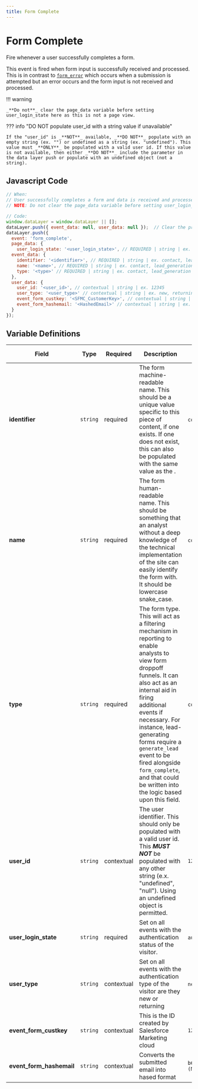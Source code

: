 ```yaml
---
title: Form Complete
---
```


# Form Complete

Fire whenever a user successfully completes a form. 

This event is fired when form input is successfully received and processed. This is in contrast to [`form_error`](../../events/forms/form_error.md) which occurs when a submission is attempted but an error occurs and the form input is not received and processed.

!!! warning

    _**Do not**_ clear the page_data variable before setting user_login_state here as this is not a page view.

??? info "DO NOT populate user_id with a string value if unavailable"

    If the "user_id" is _**NOT**_ available, _**DO NOT**_ populate with an empty string (ex. "") or undefined as a string (ex. "undefined"). This value must _**ONLY**_ be populated with a valid user id. If this value is not available, then either _**DO NOT**_ include the parameter in the data layer push or populate with an undefined object (not a string).

## Javascript Code

```js
// When:
// User successfully completes a form and data is received and processed
// NOTE: Do not clear the page_data variable before setting user_login_state here. This is not a page view.

// Code:
window.dataLayer = window.dataLayer || [];
dataLayer.push({ event_data: null, user_data: null });  // Clear the previous event_data and user_data objects.
dataLayer.push({
  event: 'form_complete',
  page_data: {
    user_login_state: '<user_login_state>', // REQUIRED | string | ex. authenticated, anonymous	
  event_data: {
    identifier: '<identifier>', // REQUIRED | string | ex. contact, lead_generation
    name: '<name>', // REQUIRED | string | ex. contact, lead_generation	
    type: '<type>' // REQUIRED | string | ex. contact, lead_generation	
  },
  user_data: {
    user_id: '<user_id>', // contextual | string | ex. 12345
    user_type: '<user_type>' // contextual | string | ex. new, returning
    event_form_custkey: '<SFMC_CustomerKey>', // contextual | string | ex. 12345...
    event_form_hashemail: '<HashedEmail>' // contextual | string | ex. b642b4217b34b1e8d3bd915fc65c4452 (MD5)
  }
});
```

## Variable Definitions

|Field|Type|Required|Description|Example|Maximum Length|
| --- | --- | --- | --- | --- | --- |
|**identifier**|`string`|required|The form machine-readable name. This should be a unique value specific to this piece of content, if one exists. If one does not exist, this can also be populated with the same value as the <name>.|`contact`, `lead_generation`|`100`|
|**name**|`string`|required|The form human-readable name. This should be something that an analyst without a deep knowledge of the technical implementation of the site can easily identify the form with. It should be lowercase snake_case.|`contact`, `lead_generation`|`100`|
|**type**|`string`|required|The form type. This will act as a filtering mechanism in reporting to enable analysts to view form droppoff funnels. It can also act as an internal aid in firing additional events if necessary. For instance, lead-generating forms require a `generate_lead` event to be fired alongside `form_complete`, and that could be written into the logic based upon this field.|`contact`, `lead_generation`|`100`|
|**user_id**|`string`|contextual|The user identifier. This should only be populated with a valid user id. This _**MUST NOT**_ be populated with any other string (e.x. "undefined", "null"). Using an undefined object is permitted.|`1234567890`|`100`|
|**user_login_state**|`string`|required|Set on all events with the authentication status of the visitor.|`authenticated`, `anonymous`|`100`|
|**user_type**|`string`|contextual|Set on all events with the authentication type of the visitor are they new or returning|`new`, `returning`|`100`|
|**event_form_custkey**|`string`|contextual|This is the ID created by Salesforce Marketing cloud|`12345...`|`100`|
|**event_form_hashemail**|`string`|contextual|Converts the submitted email into hased format|`b642b4217b34b1e8d3bd915fc65c4452 (MD5)`|`100`|
